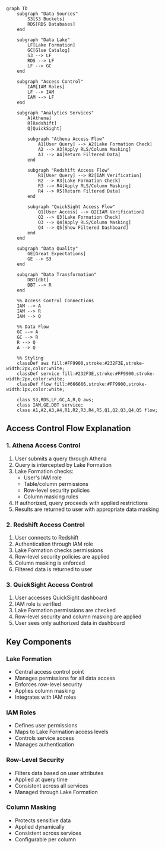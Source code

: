 ```mermaid
graph TD
    subgraph "Data Sources"
        S3[S3 Buckets]
        RDS[RDS Databases]
    end

    subgraph "Data Lake"
        LF[Lake Formation]
        GC[Glue Catalog]
        S3 --> LF
        RDS --> LF
        LF --> GC
    end

    subgraph "Access Control"
        IAM[IAM Roles]
        LF --> IAM
        IAM --> LF
    end

    subgraph "Analytics Services"
        A[Athena]
        R[Redshift]
        Q[QuickSight]
        
        subgraph "Athena Access Flow"
            A1[User Query] --> A2[Lake Formation Check]
            A2 --> A3[Apply RLS/Column Masking]
            A3 --> A4[Return Filtered Data]
        end
        
        subgraph "Redshift Access Flow"
            R1[User Query] --> R2[IAM Verification]
            R2 --> R3[Lake Formation Check]
            R3 --> R4[Apply RLS/Column Masking]
            R4 --> R5[Return Filtered Data]
        end
        
        subgraph "QuickSight Access Flow"
            Q1[User Access] --> Q2[IAM Verification]
            Q2 --> Q3[Lake Formation Check]
            Q3 --> Q4[Apply RLS/Column Masking]
            Q4 --> Q5[Show Filtered Dashboard]
        end
    end

    subgraph "Data Quality"
        GE[Great Expectations]
        GE --> S3
    end

    subgraph "Data Transformation"
        DBT[dbt]
        DBT --> R
    end

    %% Access Control Connections
    IAM --> A
    IAM --> R
    IAM --> Q
    
    %% Data Flow
    GC --> A
    GC --> R
    R --> Q
    A --> Q

    %% Styling
    classDef aws fill:#FF9900,stroke:#232F3E,stroke-width:2px,color:white;
    classDef service fill:#232F3E,stroke:#FF9900,stroke-width:2px,color:white;
    classDef flow fill:#666666,stroke:#FF9900,stroke-width:1px,color:white;
    
    class S3,RDS,LF,GC,A,R,Q aws;
    class IAM,GE,DBT service;
    class A1,A2,A3,A4,R1,R2,R3,R4,R5,Q1,Q2,Q3,Q4,Q5 flow;
```

## Access Control Flow Explanation

### 1. Athena Access Control
1. User submits a query through Athena
2. Query is intercepted by Lake Formation
3. Lake Formation checks:
   - User's IAM role
   - Table/column permissions
   - Row-level security policies
   - Column masking rules
4. If authorized, query proceeds with applied restrictions
5. Results are returned to user with appropriate data masking

### 2. Redshift Access Control
1. User connects to Redshift
2. Authentication through IAM role
3. Lake Formation checks permissions
4. Row-level security policies are applied
5. Column masking is enforced
6. Filtered data is returned to user

### 3. QuickSight Access Control
1. User accesses QuickSight dashboard
2. IAM role is verified
3. Lake Formation permissions are checked
4. Row-level security and column masking are applied
5. User sees only authorized data in dashboard

## Key Components

### Lake Formation
- Central access control point
- Manages permissions for all data access
- Enforces row-level security
- Applies column masking
- Integrates with IAM roles

### IAM Roles
- Defines user permissions
- Maps to Lake Formation access levels
- Controls service access
- Manages authentication

### Row-Level Security
- Filters data based on user attributes
- Applied at query time
- Consistent across all services
- Managed through Lake Formation

### Column Masking
- Protects sensitive data
- Applied dynamically
- Consistent across services
- Configurable per column 